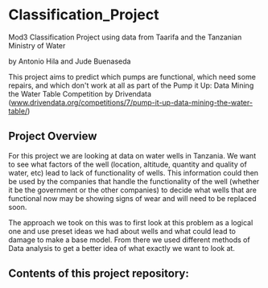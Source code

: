# Classification_Project
Mod3 Classification Project using data from Taarifa and the Tanzanian Ministry of Water

by Antonio Hila and Jude Buenaseda

This project aims to predict which pumps are functional, which need some repairs, and which don't work at all as part of the Pump it Up: Data Mining the Water Table Competition by Drivendata (www.drivendata.org/competitions/7/pump-it-up-data-mining-the-water-table/) 


## Project Overview
For this project we are looking at data on water wells in Tanzania. We want to see what factors of the well (location, altitude, quantity and quality of water, etc) lead to lack of functionality of wells. This information could then be used by the companies that handle the functionality of the well (whether it be the government or the other companies) to decide what wells that are functional now may be showing signs of wear and will need to be replaced soon.

The approach we took on this was to first look at this problem as a logical one and use preset ideas we had about wells and what could lead to damage to make a base model. From there we used different methods of Data analysis to get a better idea of what exactly we want to look at.


## Contents of this project repository:
